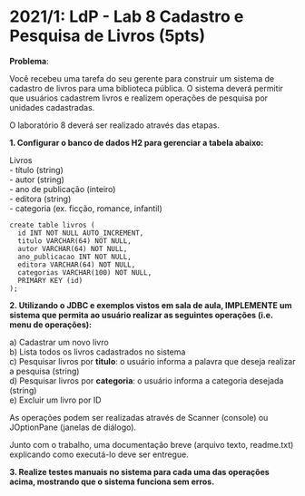 # 2021/1: LdP - Lab 8 Cadastro e Pesquisa de Livros (5pts)

**Problema**:

Você recebeu uma tarefa do seu gerente para construir um sistema de cadastro de livros para uma biblioteca pública. O sistema deverá permitir que usuários cadastrem livros e realizem operações de pesquisa por unidades cadastradas.

O laboratório 8 deverá ser realizado através das etapas.

**1. Configurar o banco de dados H2 para gerenciar a tabela abaixo:**

Livros<br>
\- título (string)<br>
\- autor (string)<br>
\- ano de publicação (inteiro)<br>
\- editora (string)<br>
\- categoria (ex. ficção, romance, infantil)<br>

```
create table livros (
  id INT NOT NULL AUTO_INCREMENT,
  titulo VARCHAR(64) NOT NULL,
  autor VARCHAR(64) NOT NULL,
  ano_publicacao INT NOT NULL,
  editora VARCHAR(64) NOT NULL,
  categorias VARCHAR(100) NOT NULL,
  PRIMARY KEY (id)
);
```

**2. Utilizando o JDBC e exemplos vistos em sala de aula, IMPLEMENTE um sistema que permita ao usuário realizar as seguintes operações (i.e. menu de operações):**

a) Cadastrar um novo livro<br>
b) Lista todos os livros cadastrados no sistema<br>
c) Pesquisar livros por **titulo**: o usuário informa a palavra que deseja realizar a pesquisa (string)<br>
d) Pesquisar livros por **categoria**: o usuário informa a categoria desejada (string)<br>
e) Excluir um livro por ID<br>

As operações podem ser realizadas através de Scanner (console) ou JOptionPane (janelas de diálogo).

Junto com o trabalho, uma documentação breve (arquivo texto, readme.txt) explicando como executá-lo deve ser entregue.

**3. Realize testes manuais no sistema para cada uma das operações acima, mostrando que o sistema funciona sem erros.**
